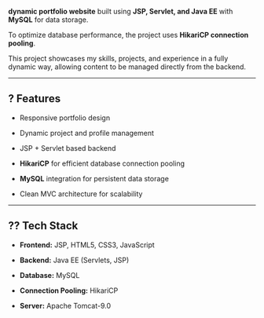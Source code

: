  **dynamic portfolio website** built using **JSP, Servlet, and Java EE** with **MySQL** for data storage.  

 To optimize database performance, the project uses **HikariCP connection pooling**.  



 This project showcases my skills, projects, and experience in a fully dynamic way, allowing content to be managed directly from the backend.



 ---



 ## ? Features

 - Responsive portfolio design  

 - Dynamic project and profile management  

 - JSP + Servlet based backend  

 - **HikariCP** for efficient database connection pooling  

 - **MySQL** integration for persistent data storage  

 - Clean MVC architecture for scalability  



 ---



 ## ?? Tech Stack

 - **Frontend:** JSP, HTML5, CSS3, JavaScript  

 - **Backend:** Java EE (Servlets, JSP)  

 - **Database:** MySQL  

 - **Connection Pooling:** HikariCP  

 - **Server:** Apache Tomcat-9.0  
